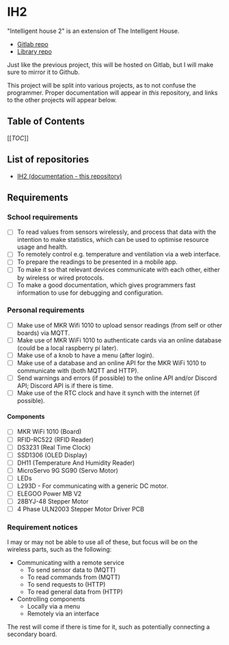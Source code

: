 # IH2

"Intelligent house 2" is an extension of The Intelligent House.

 - [Gitlab repo](https://gitlab.com/InuitViking/the-intelligent-house)
 - [Library repo](https://gitlab.com/InuitViking/libtih)

Just like the previous project, this will be hosted on Gitlab, but I will make sure to mirror it to Github.

This project will be split into various projects, as to not confuse the programmer.
Proper documentation will appear in *this* repository, and links to the other projects will appear below.

## Table of Contents
[[_TOC_]]

## List of repositories

- [IH2 (documentation - this repository)](https://gitlab.com/InuitViking/ih2)

## Requirements

### School requirements
 - [  ] To read values from sensors wirelessly, and process that data with the intention to make statistics, which can be used to optimise resource usage and health.
 - [  ] To remotely control e.g. temperature and ventilation via a web interface.
 - [  ] To prepare the readings to be presented in a mobile app.
 - [  ] To make it so that relevant devices communicate with each other, either by wireless or wired protocols.
 - [  ] To make a good documentation, which gives programmers fast information to use for debugging and configuration.

### Personal requirements
 - [  ] Make use of MKR Wifi 1010 to upload sensor readings (from self or other boards) via MQTT.
 - [  ] Make use of MKR WiFi 1010 to authenticate cards via an online database (could be a local raspberry pi later).
 - [  ] Make use of a knob to have a menu (after login).
 - [  ] Make use of a database and an online API for the MKR WiFi 1010 to communicate with (both MQTT and HTTP).
 - [  ] Send warnings and errors (if possible) to the online API and/or Discord API; Discord API is if there is time.
 - [  ] Make use of the RTC clock and have it synch with the internet (if possible).

#### Components
 - [  ] MKR WiFi 1010 (Board)
 - [  ] RFID-RC522 (RFID Reader)
 - [  ] DS3231 (Real Time Clock)
 - [  ] SSD1306 (OLED Display)
 - [  ] DH11 (Temperature And Humidity Reader)
 - [  ] MicroServo 9G SG90 (Servo Motor)
 - [  ] LEDs
 - [  ] L293D - For communicating with a generic DC motor.
 - [  ] ELEGOO Power MB V2
 - [  ] 28BYJ-48 Stepper Motor
 - [  ] 4 Phase ULN2003 Stepper Motor Driver PCB

### Requirement notices
I may or may not be able to use all of these, but focus will be on the wireless parts, such as the following:
- Communicating with a remote service
    - To send sensor data to (MQTT)
    - To read commands from (MQTT)
    - To send requests to (HTTP)
    - To read general data from (HTTP)
- Controlling components
    - Locally via a menu
    - Remotely via an interface

The rest will come if there is time for it, such as potentially connecting a secondary board.


